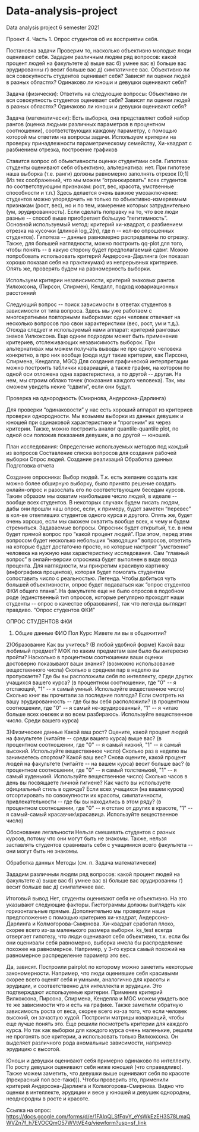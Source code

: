 # Data-analysis-project
Data analysis project 6 semester 2021

Проект 4. Часть 1.
Опрос студентов об их восприятии себя. 

Постановка задачи
Проверим то, насколько объективно молодые люди оценивают себя. 
Зададим различным людям ряд вопросов: какой процент людей на факультете а) выше вас б) умнее вас в) больше вас эрудированны г) весит больше вас д) симпатичнее вас. 
Объективно ли вся совокупность студентов оценивает себя? Зависят ли оценки людей в разных областях? Одинаково ли юноши и девушки оценивают себя? 

Задача (физически):
Ответить на следующие вопросы:
Объективно ли вся совокупность студентов оценивает себя?
Зависят ли оценки людей в разных областях? 
Одинаково ли юноши и девушки оценивают себя? 

Задача (математически):
Есть выборка, она представляет собой набор рангов (оценка людьми различных параметров в процентном соотношении), соответствующих каждому параметру, с помощью которой мы ответим на вопросы задачи.
Используем критерии на проверку принадлежности параметрическому семейству, Хи-квадрат с разбиением отрезка, построение графиков

Ставится вопрос об объективности оценки студентами себя. Гипотеза: студенты оценивают себя объективно, альтернатива: нет. При гипотезе наша выборка (т.е. ранги) должны равномерно заполнять отрезок [0;1] (Из тех соображений, что мы можем “отранжировать” всех студентов по соответствующим признакам: рост, вес, красота, умственные способности и т.п.) Здесь делается очень важное умозаключение: студентов можно упорядочить не только по объективно-измеряемым признакам (рост, вес), но и по тем, измерение которых затруднительно (ум, эрудированность). Если сделать поправку на то, что все люди разные -- способ выше приобретает бо́льшую “легитимность”.
Основной используемый метод: критерий хи-квадрат, с разбиением отрезка на кусочки (длиной log_2(n), где n -- кол-во опрошенных студентов). Гипотеза -- данные равномерно распределены по отрезку.
Также, для большей наглядности, можно построить qq-plot для того, чтобы понять -- в какую сторону будет предполагаемый сдвиг.
Можно попробовать использовать критерий Андерсона-Дарлинга (он показал хорошо показал себя на практикумах) из непрерывных критериев. Опять же, проверять будем на равномерность выборки.

Используем критерии независимости, критерий знаковых рангов Уилкоксона, (Пирсон, Спирмен), Кендалл, подход ковариационных расстояний

Следующий вопрос -- поиск зависимости в ответах студентов в зависимости от типа вопроса. Здесь мы уже работаем с многократными повторными выборками: один человек отвечает на несколько вопросов про свои характеристики (вес, рост, ум и т.д.). Отсюда следует и используемый нами аппарат: критерий ранговых знаков Уилкоксона.
Еще одним подходом может быть применение критериев, отслеживающих независимость выборок. При альтернативах мы можем получать выводы не про одного человека конкретно, а про них вообще (сюда идут такие критерии, как Пирсона, Спирмена, Кендалла, MGC)
Для создания графической интерпретации можно построить таблички ковариаций, а также график, на котором по одной оси отложена одна характеристика, а по другой -- другая. На нем, мы строим облако точек (показания каждого человека). Так, мы сможем увидеть некие “сдвиги”, если они будут.

Проверка на однородность (Смирнова, Андерсона-Дарлинга)

Для проверки “одинаковости” у нас есть хороший аппарат из критериев проверки однородности. Мы возьмем выборки из данных девушек и юношей при одинаковой характеристике и “прогоним” их через критерии.
Также, можно построить аналог quantile-quantile plot, по одной оси положив показания девушек, а по другой -- юношей.


План исследования:
Определение используемых методов под каждый из вопросов
Составление списка вопросов для создания рабочей выборки
Опрос людей. Создание реализаций
Обработка данных
Подготовка отчета

Создание опросника:
Выбор людей. Т.к. есть желание создать как можно более обширную выборку, было принято решение создать онлайн-опрос и разослать его по соответствующим беседам курсов. Таким образом мы охватим наибольшее число людей, в идеале -- вообще всех студентов. В некоторых случаях будем писать людям, дабы они прошли наш опрос, если, к примеру, будет заметен “перевес” в кол-ве ответивших студентов одного курса и другого. Опять же, будет очень хорошо, если мы сможем охватить вообще всех, к чему и будем стремиться.
Задаваемые вопросы. Опросник будет открытый, т.е. в нем будет прямой вопрос про “какой процент людей”. При этом, перед этим вопросом будет несколько небольших “наводящих” вопросов, ответить на которые будет достаточно просто, но которые настроят “умственно” человека на нужную нам характеристику исследования.
Сам “главный вопрос” в онлайн-версии опросника будет выполнен в виде ввода процента. Для наглядности, мы прикрепим красивую картинку (инфографика процентов), которая будет помогать студентам сопоставить число с реальностью.
Легенда. Чтобы добиться чуть большей объективности, опрос будет подаваться как “опрос студентов ФКИ общего плана”. На факультете еще не было опросов в подобном роде (единственный тип опросов, которые регулярно проходят наши студенты -- опрос о качестве образования), так что легенда выглядит правдиво. “Опрос студентов ФКИ”

ОПРОС СТУДЕНТОВ ФКИ

1) Общие данные
ФИО
Пол
Курс
Живете ли вы в общежитии?

2)Образование
Как вы учитесь? (В любой удобной форме)
Какой ваш любимый предмет?
МФК по каким предметам вам было бы интересно пройти?
Насколько в процентном соотношении ваши оценки достоверно показывают ваши знания? (возможно использование вещественного числа)
Сколько в среднем пар в неделю вы пропускаете?
Где бы вы расположили себя по интеллекту, среди других учащихся вашего курса? (в процентном соотношении, где "0" -- я отстающий, "1" -- я самый умный. Используйте вещественное число)
Сколько книг вы прочитали за последние полгода?
Если смотреть на вашу эрудированность -- где бы вы себя расположили? (в процентном соотношении, где "0" -- я самый не-эрудированный, "1" -- я читаю больше всех книжек и во всем разбираюсь. Используйте вещественное число. Среди вашего курса)

3)Физические данные
Какой ваш рост?
Оцените, какой процент людей на факультете (читайте -- среди вашего курса) выше вас? (в процентном соотношении, где "0" -- я самый низкий, "1" -- я самый высокий. Используйте вещественное число)
Сколько раз в неделю вы занимаетесь спортом?
Какой ваш вес?
Снова оцените, какой процент людей на факультете (читайте -- на вашем курса) весит больше вас? (в процентном соотношении, где "0" -- я самый толстенький, "1" -- я самый худенький. Используйте вещественное число)
Сколько часов в день вы посвящаете личной гигиене?
Как часто вы используете официальный стиль в одежде?
Если всех учащихся (на вашем курсе) отсортировать по совокупности их красоты, симпатичности, привлекательности -- где бы вы находились в этом ряду? (в процентном соотношении, где "0" -- я отстаю от других в красоте, "1" -- я самый-самый красавчик\красавица. Используйте вещественное число)

Обоснование легальности
Нельзя смешивать студентов с разных курсов, потому что они могут быть не знакомы.
Также, нельзя заставлять студентов сравнивать себя с учащимися всего факультета -- они могут быть не знакомы.

Обработка данных
Методы (см. п. Задача математически)

Зададим различным людям ряд вопросов: какой процент людей на факультете а) выше вас б) умнее вас в) больше вас эрудированны г) весит больше вас д) симпатичнее вас. 


Итоговый вывод
Нет, студенты оценивают себя не объективно. 
На это указывают следующие факторы. Гистограммы должны выглядеть как горизонтальные прямые. Дополнительно мы проверили наше предположение с помощью критериев хи-квадрат, Андерсона-Дарлинга и Колмогорова-Смирнова. Хи-квадрат сработал плохо, скорее всего из-за маленького размера выборки. ks_test всегда отвергает гипотезу, что люди оценивают себя объективно, т.к. если бы они оценивали себя равномерно, выборка имела бы распределение похожее на равномерное. Например, у 3-го курса самый похожий на равномерное распределение параметр это вес.

Да, зависят.
Построили pairplot по которому можно заметить некоторые закономерности. Например, что люди оценившие себя красивыми скорее всего оценят себя и умными, аналогично для красоты и эрудиции, и соответственно для интеллекта и эрудиции. 
Это подтверждают используемые критерии. Применив критерий Вилкоксона, Пирсона, Спирмена, Кенделла и MGC можем увидеть все те же зависимости что и есть на графике.
Также заметили обратную зависимость роста от веса, скорее всего из-за того, что если человек высокий, он зачастую худой.
Построили матрицы ковариаций, чтобы еще лучше понять это.  Еще решили посмотреть критерии для каждого курса. Но так как выборки для каждого курса очень маленькие, решили не прогонять все критерии, а использовать только Вилкоксона. Он выделяет различного рода аномальные зависимости, например эрудицию с высотой.

Юноши и девушки оценивают себя примерно одинаково по интеллекту.
По росту девушки оценивают себя ниже юношей (что справедливо).
Также можем заметить, что девушки выше оценивают себя по красоте (прекрасный  пол все-таки))).
Чтобы проверить это, применили критерий Андерсона-Дарлинга и Колмогорова-Смирнова. Видно что оценки в интеллекте, эрудиции и весе у юношей и девушек однородны, неоднородны в росте и красоте.


Ссылка на опрос: https://docs.google.com/forms/d/e/1FAIpQLSfFqvY_eYsWkEzEH3S78LmaQWVZn7f_h7EVOCQmO57WVtVE4g/viewform?usp=sf_link




